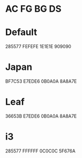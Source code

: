 # AC    FG      BG      DS

# Default
285577  FEFEFE  1E1E1E  909090

# Japan
BF7C53  E7EDE6  0B0A0A  8A8A7E

# Leaf
36653B  E7EDE6  0B0A0A  8A8A7E

# i3
285577  FFFFFF  0C0C0C  5F676A
